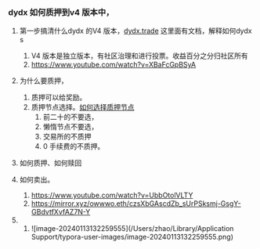 ### dydx 如何质押到v4 版本中，

1. 第一步搞清什么dydx 的V4 版本，[dydx.trade](https://docs.dydx.trade/)  这里面有文档，解释如何dydx s
   1. V4 版本是独立版本，有社区治理和进行投票。收益百分之分归社区所有
   2. https://www.youtube.com/watch?v=XBaFcGpBSyA
   
2. 为什么要质押，
   1. 质押可以给奖励。
   2. 质押节点选择。[如何选择质押节点](https://twitter.com/jianshubiji/status/1482596597200728065)
      1. 前二十的不要选，
      2. 懒惰节点不要选，
      3. 交易所的不质押
      4. 0 手续费的不质押。
   
3. 如何质押、如何赎回

4. 如何卖出。
   1. https://www.youtube.com/watch?v=UbbOtolVLTY
   2. https://mirror.xyz/owwwo.eth/czsXbGAscdZb_sUrPSksmj-GsgY-GBdvtfXvfAZ7N-Y
   
6. 
   1. ![image-20240113132259555](/Users/zhao/Library/Application Support/typora-user-images/image-20240113132259555.png)

   

